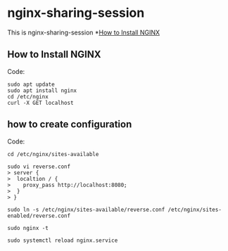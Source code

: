 # nginx-sharing-session
This is nginx-sharing-session
*[How to Install NGINX](#how-to-install-nginx)
## How to Install NGINX
Code:

    sudo apt update
    sudo apt install nginx
    cd /etc/nginx
    curl -X GET localhost

## how to create configuration
Code:

    cd /etc/nginx/sites-available

    sudo vi reverse.conf
    > server {
    >  localtion / {
    >    proxy_pass http://localhost:8080;
    >  }
    > }
    
    sudo ln -s /etc/nginx/sites-available/reverse.conf /etc/nginx/sites-enabled/reverse.conf

    sudo nginx -t

    sudo systemctl reload nginx.service